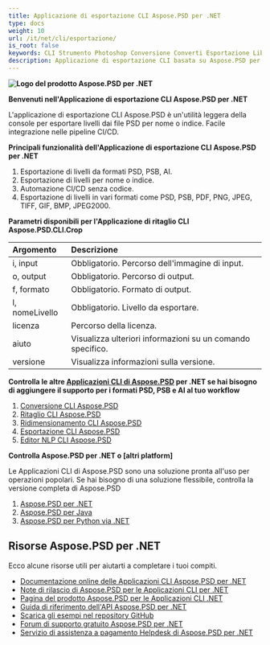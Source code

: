 ```yaml
---
title: Applicazione di esportazione CLI Aspose.PSD per .NET
type: docs
weight: 10
url: /it/net/cli/esportazione/
is_root: false
keywords: CLI Strumento Photoshop Conversione Converti Esportazione Libreria C# PSD API
description: Applicazione di esportazione CLI basata su Aspose.PSD per formati di file PSD, PSB e AI. Automazione CI/CD senza codice. Supporta l'esportazione di livelli dai file PSD per nome o indice. Non richiede l'installazione di Adobe Photoshop o Adobe Illustrator e può essere eseguita dalla console senza codice aggiuntivo.
---
```


**![Logo del prodotto Aspose.PSD per .NET](home_1.png)**

**Benvenuti nell'Applicazione di esportazione CLI Aspose.PSD per .NET**

L'applicazione di esportazione CLI Aspose.PSD è un'utilità leggera della console per esportare livelli dai file PSD per nome o indice. Facile integrazione nelle pipeline CI/CD.

**Principali funzionalità dell'Applicazione di esportazione CLI Aspose.PSD per .NET**

1. Esportazione di livelli da formati PSD, PSB, AI.
2. Esportazione di livelli per nome o indice.
3. Automazione CI/CD senza codice.
4. Esportazione di livelli in vari formati come PSD, PSB, PDF, PNG, JPEG, TIFF, GIF, BMP, JPEG2000.

**Parametri disponibili per l'Applicazione di ritaglio CLI Aspose.PSD.CLI.Crop**

| **Argomento** | **Descrizione**                         |
|:-------------|:-------------------------------------|
| i, input     | Obbligatorio. Percorso dell'immagine di input.      |
| o, output    | Obbligatorio. Percorso di output.                  |
| f, formato    | Obbligatorio. Formato di output.                |
| l, nomeLivello | Obbligatorio. Livello da esportare.              |
| licenza      | Percorso della licenza.                    |
| aiuto         | Visualizza ulteriori informazioni su un comando specifico. |
| versione      | Visualizza informazioni sulla versione.            |


**Controlla le altre [Applicazioni CLI di Aspose.PSD](https://docs.aspose.com/psd/net/cli) per .NET se hai bisogno di aggiungere il supporto per i formati PSD, PSB e AI al tuo workflow**

1. [Conversione CLI Aspose.PSD](/psd/it/net/cli/conversion)
2. [Ritaglio CLI Aspose.PSD](/psd/it/net/cli/crop)
3. [Ridimensionamento CLI Aspose.PSD](/psd/it/net/cli/resize)
4. [Esportazione CLI Aspose.PSD](/psd/it/net/cli/export)
5. [Editor NLP CLI Aspose.PSD](/psd/it/net/cli/nlp-editor)

**Controlla Aspose.PSD per .NET o [altri platform]**

Le Applicazioni CLI di Aspose.PSD sono una soluzione pronta all'uso per operazioni popolari. Se hai bisogno di una soluzione flessibile, controlla la versione completa di Aspose.PSD

1. [Aspose.PSD per .NET](https://releases.aspose.com/psd/net/)
2. [Aspose.PSD per Java](https://releases.aspose.com/psd/java/) 
3. [Aspose.PSD per Python via .NET](https://releases.aspose.com/psd/python-net/)

## **Risorse Aspose.PSD per .NET**

Ecco alcune risorse utili per aiutarti a completare i tuoi compiti.

- [Documentazione online delle Applicazioni CLI Aspose.PSD per .NET](/psd/it/net/cli/conversion)
- [Note di rilascio di Aspose.PSD per le Applicazioni CLI per .NET](/psd/it/net/cli/conversion/release-notes/)
- [Pagina del prodotto Aspose.PSD per le Applicazioni CLI .NET](https://products.aspose.com/psd/net/cli)
- [Guida di riferimento dell'API Aspose.PSD per .NET](https://reference.aspose.com/net/psd)
- [Scarica gli esempi nel repository GitHub](https://github.com/aspose-psd/CLI-Applications)
- [Forum di supporto gratuito Aspose.PSD per .NET](https://forum.aspose.com/c/psd)
- [Servizio di assistenza a pagamento Helpdesk di Aspose.PSD per .NET](https://helpdesk.aspose.com/)

